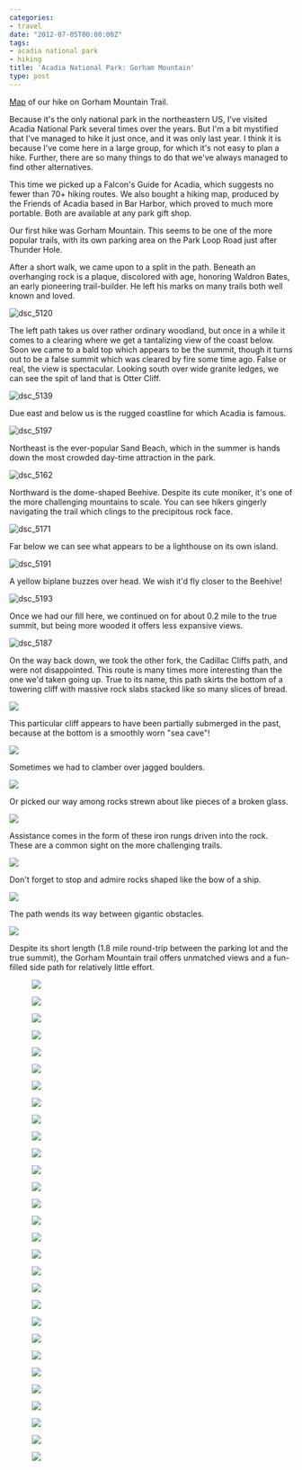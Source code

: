 ```yaml
---
categories:
- travel
date: "2012-07-05T00:00:00Z"
tags:
- acadia national park
- hiking
title: 'Acadia National Park: Gorham Mountain'
type: post
---
```

[Map](https://maps.google.com/maps/ms?msid=214490968088440958659.0004c4539d268330218f1&msa=0&ll=44.319534,-68.191431&spn=0.014907,0.027637) of our hike on Gorham Mountain Trail.

Because it's the only national park in the northeastern US, I've visited Acadia National Park several times over the years. But I'm a bit mystified that I've managed to hike it just once, and it was only last year.  I think it is because I've come here in a large group, for which it's not easy to plan a hike.  Further, there are so many things to do that we've always managed to find other alternatives.

This time we picked up a Falcon's Guide for Acadia, which suggests no fewer than 70+ hiking routes. We also bought a hiking map, produced by the Friends of Acadia based in Bar Harbor, which proved to much more portable. Both are available at any park gift shop.

Our first hike was Gorham Mountain.  This seems to be one of the more popular trails, with its own parking area on the Park Loop Road just after Thunder Hole.  

After a short walk, we came upon to a split in the path.  Beneath an overhanging rock is a plaque, discolored with age, honoring Waldron Bates, an early pioneering trail-builder.  He left his marks on many trails both well known and loved.

<img src='http://yentran.isamonkey.org/gallery/acadia-gorham/dsc_5120.jpg' alt='dsc_5120' class='ngg-singlepic ngg-center' />

The left path takes us over rather ordinary woodland, but once in a while it comes to a clearing where we get a tantalizing view of the coast below.  Soon we came to a bald top which appears to be the summit, though it turns out to be a false summit which was cleared by fire some time ago.  False or real, the view is spectacular.  Looking south over wide granite ledges, we can see the spit of land that is Otter Cliff.

<img src='http://yentran.isamonkey.org/gallery/acadia-gorham/dsc_5139.jpg' alt='dsc_5139' />

Due east and below us is the rugged coastline for which Acadia is famous.

<img src='http://yentran.isamonkey.org/gallery/acadia-gorham/dsc_5197.jpg' alt='dsc_5197' />

Northeast is the ever-popular Sand Beach, which in the summer is hands down the most crowded day-time attraction in the park.

<img src='http://yentran.isamonkey.org/gallery/acadia-gorham/dsc_5162.jpg' alt='dsc_5162' />

Northward is the dome-shaped Beehive.  Despite its cute moniker, it's one of the more challenging mountains to scale.  You can see hikers gingerly navigating the trail which clings to the precipitous rock face.

<img src='http://yentran.isamonkey.org/gallery/acadia-gorham/dsc_5171.jpg' alt='dsc_5171' />

Far below we can see what appears to be a lighthouse on its own island.

<img src='http://yentran.isamonkey.org/gallery/acadia-gorham/dsc_5191.jpg' alt='dsc_5191' />

A yellow biplane buzzes over head.  We wish it'd fly closer to the Beehive!

<img src='http://yentran.isamonkey.org/gallery/acadia-gorham/dsc_5193.jpg' alt='dsc_5193' />

Once we had our fill here, we continued on for about 0.2 mile to the true summit, but being more wooded it offers less expansive views.

<img src='http://yentran.isamonkey.org/gallery/acadia-gorham/dsc_5187.jpg' alt='dsc_5187' />

On the way back down, we took the other fork, the Cadillac Cliffs path, and were not disappointed. This route is many times more interesting than the one we'd taken going up.  True to its name, this path skirts the bottom of a towering cliff with massive rock slabs stacked like so many slices of bread.

<img src='http://yentran.isamonkey.org/gallery/acadia-gorham/dsc_5208.jpg' />

This particular cliff appears to have been partially submerged in the past, because at the bottom is a smoothly worn "sea cave"!

<img src='http://yentran.isamonkey.org/gallery/acadia-gorham/dsc_5227.jpg' />

Sometimes we had to clamber over jagged boulders.

<img src='http://yentran.isamonkey.org/gallery/acadia-gorham/dsc_5233.jpg' />

Or picked our way among rocks strewn about like pieces of a broken glass.

<img src='http://yentran.isamonkey.org/gallery/acadia-gorham/dsc_5234.jpg' />

Assistance comes in the form of these iron rungs driven into the rock.  These are a common sight on the more challenging trails.

<img src='http://yentran.isamonkey.org/gallery/acadia-gorham/dsc_5205.jpg' />

Don't forget to stop and admire rocks shaped like the bow of a ship.

<img src='http://yentran.isamonkey.org/gallery/acadia-gorham/dsc_5242.jpg' />

The path wends its way between gigantic obstacles.

<img src='http://yentran.isamonkey.org/gallery/acadia-gorham/dsc_5262.jpg' />

Despite its short length (1.8 mile round-trip between the parking lot and the true summit), the Gorham Mountain trail offers unmatched views and a fun-filled side path for relatively little effort.


<figure>
  <img src="http://yentran.isamonkey.org/gallery/acadia-gorham/dsc_5120.jpg" />
</figure>
<figure>
  <img src="http://yentran.isamonkey.org/gallery/acadia-gorham/dsc_5139.jpg" />
</figure>
<figure>
  <img src="http://yentran.isamonkey.org/gallery/acadia-gorham/dsc_5140.jpg" />
</figure>
<figure>
  <img src="http://yentran.isamonkey.org/gallery/acadia-gorham/dsc_5162.jpg" />
</figure>
<figure>
  <img src="http://yentran.isamonkey.org/gallery/acadia-gorham/dsc_5164.jpg" />
</figure>
<figure>
  <img src="http://yentran.isamonkey.org/gallery/acadia-gorham/dsc_5165.jpg" />
</figure>
<figure>
  <img src="http://yentran.isamonkey.org/gallery/acadia-gorham/dsc_5167.jpg" />
</figure>
<figure>
  <img src="http://yentran.isamonkey.org/gallery/acadia-gorham/dsc_5171.jpg" />
</figure>
<figure>
  <img src="http://yentran.isamonkey.org/gallery/acadia-gorham/dsc_5176.jpg" />
</figure>
<figure>
  <img src="http://yentran.isamonkey.org/gallery/acadia-gorham/dsc_5178.jpg" />
</figure>
<figure>
  <img src="http://yentran.isamonkey.org/gallery/acadia-gorham/dsc_5182.jpg" />
</figure>
<figure>
  <img src="http://yentran.isamonkey.org/gallery/acadia-gorham/dsc_5187.jpg" />
</figure>
<figure>
  <img src="http://yentran.isamonkey.org/gallery/acadia-gorham/dsc_5190.jpg" />
</figure>
<figure>
  <img src="http://yentran.isamonkey.org/gallery/acadia-gorham/dsc_5191.jpg" />
</figure>
<figure>
  <img src="http://yentran.isamonkey.org/gallery/acadia-gorham/dsc_5192.jpg" />
</figure>
<figure>
  <img src="http://yentran.isamonkey.org/gallery/acadia-gorham/dsc_5193.jpg" />
</figure>
<figure>
  <img src="http://yentran.isamonkey.org/gallery/acadia-gorham/dsc_5197.jpg" />
</figure>
<figure>
  <img src="http://yentran.isamonkey.org/gallery/acadia-gorham/dsc_5205.jpg" />
</figure>
<figure>
  <img src="http://yentran.isamonkey.org/gallery/acadia-gorham/dsc_5208.jpg" />
</figure>
<figure>
  <img src="http://yentran.isamonkey.org/gallery/acadia-gorham/dsc_5227.jpg" />
</figure>
<figure>
  <img src="http://yentran.isamonkey.org/gallery/acadia-gorham/dsc_5229.jpg" />
</figure>
<figure>
  <img src="http://yentran.isamonkey.org/gallery/acadia-gorham/dsc_5231.jpg" />
</figure>
<figure>
  <img src="http://yentran.isamonkey.org/gallery/acadia-gorham/dsc_5233.jpg" />
</figure>
<figure>
  <img src="http://yentran.isamonkey.org/gallery/acadia-gorham/dsc_5234.jpg" />
</figure>
<figure>
  <img src="http://yentran.isamonkey.org/gallery/acadia-gorham/dsc_5235.jpg" />
</figure>
<figure>
  <img src="http://yentran.isamonkey.org/gallery/acadia-gorham/dsc_5237.jpg" />
</figure>
<figure>
  <img src="http://yentran.isamonkey.org/gallery/acadia-gorham/dsc_5240.jpg" />
</figure>
<figure>
  <img src="http://yentran.isamonkey.org/gallery/acadia-gorham/dsc_5242.jpg" />
</figure>
<figure>
  <img src="http://yentran.isamonkey.org/gallery/acadia-gorham/dsc_5262.jpg" />
</figure>

</div>
